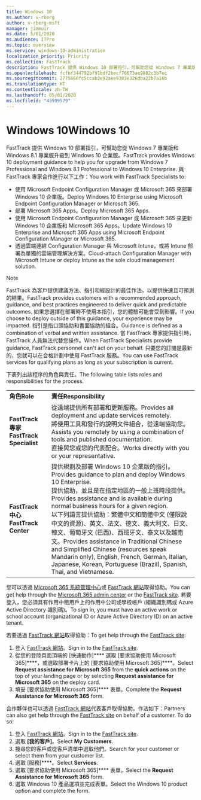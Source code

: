 ```yaml
---
title: Windows 10
ms.author: v-rberg
author: v-rberg-msft
manager: jimmuir
ms.date: 5/01/2020
ms.audience: ITPro
ms.topic: overview
ms.service: windows-10-administration
localization_priority: Priority
ms.collection: FastTrack
description: FastTrack 提供 Windows 10 部署指引，可幫助您從 Windows 7 專業版和 Windows 8.1 專業版升級到 Windows 10 企業版。
ms.openlocfilehash: fcfbf344792bf91bdf2becf76673ae9882c3b7ec
ms.sourcegitcommit: 2775660fc5ccab2e92aee9383e326dba22b7a16b
ms.translationtype: HT
ms.contentlocale: zh-TW
ms.lasthandoff: 05/01/2020
ms.locfileid: "43999579"
---
```

# <a name="windows-10"></a><span data-ttu-id="f5917-103">Windows 10</span><span class="sxs-lookup"><span data-stu-id="f5917-103">Windows 10</span></span>

<span data-ttu-id="f5917-104">FastTrack 提供 Windows 10 部署指引，可幫助您從 Windows 7 專業版和 Windows 8.1 專業版升級到 Windows 10 企業版。</span><span class="sxs-lookup"><span data-stu-id="f5917-104">FastTrack provides Windows 10 deployment guidance to help you for upgrade from Windows 7 Professional and Windows 8.1 Professional to Windows 10 Enterprise.</span></span> <span data-ttu-id="f5917-105">與 FastTrack 專家合作進行以下工作：</span><span class="sxs-lookup"><span data-stu-id="f5917-105">You work with FastTrack Specialists to:</span></span>

- <span data-ttu-id="f5917-106">使用 Microsoft Endpoint Configuration Manager 或 Microsoft 365 來部署 Windows 10 企業版。</span><span class="sxs-lookup"><span data-stu-id="f5917-106">Deploy Windows 10 Enterprise using Microsoft Endpoint Configuration Manager or Microsoft 365.</span></span>
- <span data-ttu-id="f5917-107">部署 Microsoft 365 Apps。</span><span class="sxs-lookup"><span data-stu-id="f5917-107">Deploy Microsoft 365 Apps.</span></span> 
- <span data-ttu-id="f5917-108">使用 Microsoft Endpoint Configuration Manager 或 Microsoft 365 來更新 Windows 10 企業版和 Microsoft 365 Apps。</span><span class="sxs-lookup"><span data-stu-id="f5917-108">Update Windows 10 Enterprise and Microsoft 365 Apps using Microsoft Endpoint Configuration Manager or Microsoft 365.</span></span>
- <span data-ttu-id="f5917-109">透過雲端連結 Configuration Manager 與 Microsoft Intune，或將 Intune 部署為單獨的雲端管理解決方案。</span><span class="sxs-lookup"><span data-stu-id="f5917-109">Cloud-attach Configuration Manager with Microsoft Intune or deploy Intune as the sole cloud management solution.</span></span>
  
> [!NOTE]
> <span data-ttu-id="f5917-110">FastTrack 為客戶提供建議方法、指引和經設計的最佳作法，以提供快速且可預測的結果。</span><span class="sxs-lookup"><span data-stu-id="f5917-110">FastTrack provides customers with a recommended approach, guidance, and best practices engineered to deliver quick and predictable outcomes.</span></span> <span data-ttu-id="f5917-111">如果您選擇在部署時不使用本指引，您的體驗可能會受到影響。</span><span class="sxs-lookup"><span data-stu-id="f5917-111">If you choose to deploy outside of this guidance, your experience may be impacted.</span></span> <span data-ttu-id="f5917-112">指引是指口頭協助和書面協助的組合。</span><span class="sxs-lookup"><span data-stu-id="f5917-112">Guidance is defined as a combination of verbal and written assistance.</span></span> <span data-ttu-id="f5917-113">當 FastTrack 專家提供指引時，FastTrack 人員無法代替您操作。</span><span class="sxs-lookup"><span data-stu-id="f5917-113">When FastTrack Specialists provide guidance, FastTrack personnel can't act on your behalf.</span></span> <span data-ttu-id="f5917-114">只要您的訂閱是最新的，您就可以在合格計劃中使用 FastTrack 服務。</span><span class="sxs-lookup"><span data-stu-id="f5917-114">You can use FastTrack services for qualifying plans as long as your subscription is current.</span></span>  
    
<span data-ttu-id="f5917-115">下表列出該程序的角色與責任。</span><span class="sxs-lookup"><span data-stu-id="f5917-115">The following table lists roles and responsibilities for the process.</span></span>

|||
|:-----|:-----|
|<span data-ttu-id="f5917-116">**角色**</span><span class="sxs-lookup"><span data-stu-id="f5917-116">**Role**</span></span> <br/> |<span data-ttu-id="f5917-117">**責任**</span><span class="sxs-lookup"><span data-stu-id="f5917-117">**Responsibility**</span></span> <br/> |
|<span data-ttu-id="f5917-118">**FastTrack 專家**</span><span class="sxs-lookup"><span data-stu-id="f5917-118">**FastTrack Specialist**</span></span> <br/> |<span data-ttu-id="f5917-119">從遠端提供所有部署和更新服務。</span><span class="sxs-lookup"><span data-stu-id="f5917-119">Provides all deployment and update services remotely.</span></span>  <br/> <span data-ttu-id="f5917-120">將使用工具和發行的說明文件組合，從遠端協助您。</span><span class="sxs-lookup"><span data-stu-id="f5917-120">Assists you remotely by using a combination of tools and published documentation.</span></span> <br/> <span data-ttu-id="f5917-121">直接與您或您的代表配合。</span><span class="sxs-lookup"><span data-stu-id="f5917-121">Works directly with you or your representative.</span></span>|
|<span data-ttu-id="f5917-122">**FastTrack 中心**</span><span class="sxs-lookup"><span data-stu-id="f5917-122">**FastTrack Center**</span></span>  <br/> |<span data-ttu-id="f5917-123">提供規劃及部署 Windows 10 企業版的指引。</span><span class="sxs-lookup"><span data-stu-id="f5917-123">Provides guidance to plan and deploy Windows 10 Enterprise.</span></span>   <br/> <span data-ttu-id="f5917-124">提供協助，並且是在指定地區的一般上班時段提供。</span><span class="sxs-lookup"><span data-stu-id="f5917-124">Provides assistance and is available during normal business hours for a given region.</span></span> <br/> <span data-ttu-id="f5917-125">以下列語言提供協助：繁體中文和簡體中文 (僅限說中文的資源)、英文、法文、德文、義大利文、日文、韓文、葡萄牙文 (巴西)、西班牙文、泰文以及越南文。</span><span class="sxs-lookup"><span data-stu-id="f5917-125">Provides assistance in Traditional Chinese and Simplified Chinese (resources speak Mandarin only), English, French, German, Italian, Japanese, Korean, Portuguese (Brazil), Spanish, Thai, and Vietnamese.</span></span>|
 
<span data-ttu-id="f5917-126">您可以透過 [Microsoft 365 系統管理中心](https://go.microsoft.com/fwlink/?linkid=2032704)或 [FastTrack 網站](https://go.microsoft.com/fwlink/?linkid=780698)取得協助。</span><span class="sxs-lookup"><span data-stu-id="f5917-126">You can get help through the [Microsoft 365 admin center](https://go.microsoft.com/fwlink/?linkid=2032704) or the [FastTrack site](https://go.microsoft.com/fwlink/?linkid=780698).</span></span> <span data-ttu-id="f5917-127">若要登入，您必須具有作用中租用戶上的作用中公司或學校帳戶 (組織識別碼或 Azure Active Directory 識別碼)。</span><span class="sxs-lookup"><span data-stu-id="f5917-127">To sign in, you must have an active work or school account (organizational ID or Azure Active Directory ID) on an active tenant.</span></span> 

<span data-ttu-id="f5917-128">若要透過 [FastTrack 網站](https://go.microsoft.com/fwlink/?linkid=780698)取得協助：</span><span class="sxs-lookup"><span data-stu-id="f5917-128">To get help through the [FastTrack site](https://go.microsoft.com/fwlink/?linkid=780698):</span></span> 
1.    <span data-ttu-id="f5917-129">登入 [FastTrack 網站](https://go.microsoft.com/fwlink/?linkid=780698)。</span><span class="sxs-lookup"><span data-stu-id="f5917-129">Sign in to the [FastTrack site](https://go.microsoft.com/fwlink/?linkid=780698).</span></span> 
2.    <span data-ttu-id="f5917-130">從您的登陸頁面頂端的 [快速動作]\*\*\*\* 選取 [要求協助使用 Microsoft 365]\*\*\*\*，或選取部署卡片上的 [要求協助使用 Microsoft 365]\*\*\*\*。</span><span class="sxs-lookup"><span data-stu-id="f5917-130">Select **Request assistance for Microsoft 365** from the **quick actions** on the top of your landing page or by selecting **Request assistance for Microsoft 365** on the deploy card.</span></span>
3.    <span data-ttu-id="f5917-131">填妥 [要求協助使用 Microsoft 365]\*\*\*\* 表單。</span><span class="sxs-lookup"><span data-stu-id="f5917-131">Complete the **Request Assistance for Microsoft 365** form.</span></span>
  
<span data-ttu-id="f5917-p104">合作夥伴也可以透過 [FastTrack 網站](https://go.microsoft.com/fwlink/?linkid=780698)代表客戶取得協助。作法如下：</span><span class="sxs-lookup"><span data-stu-id="f5917-p104">Partners can also get help through the [FastTrack site](https://go.microsoft.com/fwlink/?linkid=780698) on behalf of a customer. To do so:</span></span>
1.    <span data-ttu-id="f5917-134">登入 [FastTrack 網站](https://go.microsoft.com/fwlink/?linkid=780698)。</span><span class="sxs-lookup"><span data-stu-id="f5917-134">Sign in to the [FastTrack site](https://go.microsoft.com/fwlink/?linkid=780698).</span></span> 
2.    <span data-ttu-id="f5917-135">選取 **[我的客戶]**。</span><span class="sxs-lookup"><span data-stu-id="f5917-135">Select **My Customers**.</span></span>
3.    <span data-ttu-id="f5917-136">搜尋您的客戶或從客戶清單中選取他們。</span><span class="sxs-lookup"><span data-stu-id="f5917-136">Search for your customer or select them from your customer list.</span></span>
4.    <span data-ttu-id="f5917-137">選取 [服務]\*\*\*\*。</span><span class="sxs-lookup"><span data-stu-id="f5917-137">Select **Services**.</span></span>
5.    <span data-ttu-id="f5917-138">選取 [要求協助使用 Microsoft 365]\*\*\*\* 表單。</span><span class="sxs-lookup"><span data-stu-id="f5917-138">Select the **Request Assistance for Microsoft 365** form.</span></span>
6.    <span data-ttu-id="f5917-139">選取 Windows 10 產品選項並完成表單。</span><span class="sxs-lookup"><span data-stu-id="f5917-139">Select the Windows 10 product option and complete the form.</span></span>
 
